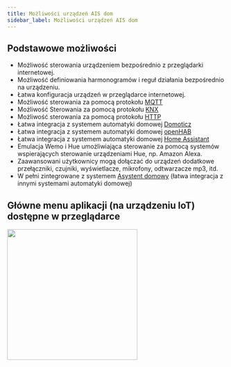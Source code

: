 ```yaml
---
title: Możliwości urządzeń AIS dom
sidebar_label: Możliwości urządzeń AIS dom
---
```


## Podstawowe możliwości

* Możliwość sterowania urządzeniem bezpośrednio z przeglądarki internetowej.
* Możliwość definiowania harmonogramów i reguł działania bezpośrednio na urządzeniu.
* Łatwa konfiguracja urządzeń w przeglądarce internetowej.
* Możliwość sterowania za pomocą protokołu [MQTT](https://pl.wikipedia.org/wiki/MQTT)
* Możliwość Sterowania za pomocą protokołu [KNX](https://pl.wikipedia.org/wiki/KNX)
* Możliwość sterowania za pomocą protokołu [HTTP](https://pl.wikipedia.org/wiki/GET_(metoda))
* Łatwa integracja z systemem automatyki domowej [Domoticz](http://www.domoticz.com/)
* Łatwa integracja z systemem automatyki domowej [openHAB](https://www.openhab.org/)
* Łatwa integracja z systemem automatyki domowej [Home Assistant](https://www.home-assistant.io)
* Emulacja Wemo i Hue umożliwiająca sterowanie za pomocą systemów wspierających sterowanie urządzeniami Hue, np. Amazon Alexa.
* Zaawansowani użytkownicy mogą dołączać do urządzeń dodatkowe przełączniki, czujniki, wyświetlacze, mikrofony, odtwarzacze mp3, itd.
* W pełni zintegrowane z systemem [Asystent domowy](/docs/en/ais_iot_add_to_gate.html) (łatwa integracja z innymi systemami automatyki domowej)


## Główne menu aplikacji (na urządzeniu IoT) dostępne w przeglądarce

<img src="/img/en/iot/iot_switch_app.png" width="300" align="center"/>
